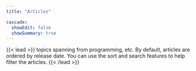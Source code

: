 ```yaml
---
title: "Articles"

cascade:
  showEdit: false
  showSummary: true
---
```


{{< lead >}}
topics spanning from programming, etc. By default, articles are ordered by release date. You can use the sort and search features to help filter the articles. 
{{< /lead >}}
